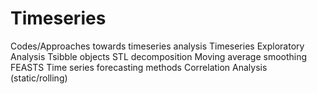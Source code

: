# Timeseries
Codes/Approaches towards timeseries analysis
Timeseries Exploratory Analysis
Tsibble objects
STL decomposition
Moving average smoothing
FEASTS
Time series forecasting methods
Correlation Analysis (static/rolling)


